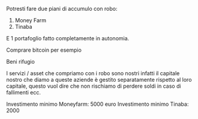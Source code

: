 Potresti fare due piani di accumulo con robo:
1. Money Farm
2. Tinaba


E 1 portafoglio fatto completamente in autonomia. 

Comprare bitcoin per esempio

Beni rifugio




I servizi / asset che compriamo con i robo sono nostri infatti il capitale nostro che diamo a queste aziende è gestito separatamente rispetto al loro capitale, questo vuol dire che non rischiamo di perdere soldi in caso di fallimenti ecc. 

Investimento minimo Moneyfarm: 5000 euro
Investimento minimo Tinaba: 2000




